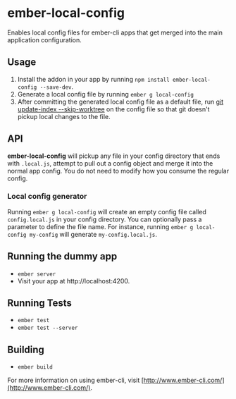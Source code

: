 # ember-local-config

Enables local config files for ember-cli apps that get merged into the main application configuration.

## Usage

1. Install the addon in your app by running `npm install ember-local-config --save-dev`.
2. Generate a local config file by running `ember g local-config`
3. After committing the generated local config file as a default file, run [git update-index --skip-worktree](http://git-scm.com/docs/git-update-index) on the config file so that git doesn't pickup local changes to the file.

## API


**ember-local-config** will pickup any file in your config directory that ends with `.local.js`, attempt to pull out a config object and merge it into the normal app config. You do not need to modify how you consume the regular config.

### Local config generator

Running `ember g local-config` will create an empty config file called `config.local.js` in your config directory. You can optionally pass a parameter to define the file name. For instance, running `ember g local-config my-config` will generate `my-config.local.js`.

## Running the dummy app

* `ember server`
* Visit your app at http://localhost:4200.

## Running Tests

* `ember test`
* `ember test --server`

## Building

* `ember build`

For more information on using ember-cli, visit [http://www.ember-cli.com/](http://www.ember-cli.com/).
